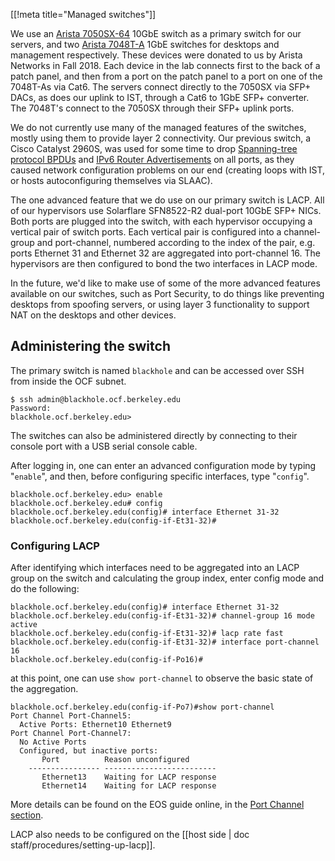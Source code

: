 [[!meta title="Managed switches"]]

We use an [Arista 7050SX-64][primary-switch] 10GbE switch as a primary switch
for our servers, and two [Arista 7048T-A][secondary-switch] 1GbE switches for
desktops and management respectively. These devices were donated to us by
Arista Networks in Fall 2018. Each device in the lab connects first to the back
of a patch panel, and then from a port on the patch panel to a port on one of
the 7048T-As via Cat6. The servers connect directly to the 7050SX via SFP+ DACs,
as does our uplink to IST, through a Cat6 to 1GbE SFP+ converter. The 7048T's
connect to the 7050SX through their SFP+ uplink ports.

We do not currently use many of the managed features of the switches, mostly using
them to provide layer 2 connectivity. Our previous switch, a Cisco Catalyst 2960S,
was used for some time to drop [Spanning-tree protocol BPDUs][stp] and [IPv6 Router Advertisements][ipv6-ra]
on all ports, as they caused network configuration problems on our end (creating loops
with IST, or hosts autoconfiguring themselves via SLAAC).

The one advanced feature that we do use on our primary switch is LACP. All of our
hypervisors use Solarflare SFN8522-R2 dual-port 10GbE SFP+ NICs. Both ports are plugged
into the switch, with each hypervisor occupying a vertical pair of switch ports. Each
vertical pair is configured into a channel-group and port-channel, numbered according
to the index of the pair, e.g. ports Ethernet 31 and Ethernet 32 are aggregated into
port-channel 16. The hypervisors are then configured to bond the two interfaces in LACP mode.

In the future, we'd like to make use of some of the more advanced features
available on our switches, such as Port Security, to do things like preventing
desktops from spoofing servers, or using layer 3 functionality to support NAT on
the desktops and other devices.

## Administering the switch

The primary switch is named `blackhole` and can be accessed over SSH from inside
the OCF subnet.

```
$ ssh admin@blackhole.ocf.berkeley.edu
Password:
blackhole.ocf.berkeley.edu>  
```

The switches can also be administered directly by connecting to their console port
with a USB serial console cable.

After logging in, one can enter an advanced configuration mode by typing "`enable`",
and then, before configuring specific interfaces, type "`config`".

```
blackhole.ocf.berkeley.edu> enable
blackhole.ocf.berkeley.edu# config
blackhole.ocf.berkeley.edu(config)# interface Ethernet 31-32
blackhole.ocf.berkeley.edu(config-if-Et31-32)#
```

### Configuring LACP

After identifying which interfaces need to be aggregated into an LACP group on the
switch and calculating the group index, enter config mode and do the following:

```
blackhole.ocf.berkeley.edu(config)# interface Ethernet 31-32
blackhole.ocf.berkeley.edu(config-if-Et31-32)# channel-group 16 mode active
blackhole.ocf.berkeley.edu(config-if-Et31-32)# lacp rate fast
blackhole.ocf.berkeley.edu(config-if-Et31-32)# interface port-channel 16
blackhole.ocf.berkeley.edu(config-if-Po16)#
```

at this point, one can use `show port-channel` to observe the basic state of the
aggregation.

```
blackhole.ocf.berkeley.edu(config-if-Po7)#show port-channel
Port Channel Port-Channel5:
  Active Ports: Ethernet10 Ethernet9
Port Channel Port-Channel7:
  No Active Ports
  Configured, but inactive ports:
       Port          Reason unconfigured  
    ---------------- -------------------------
       Ethernet13    Waiting for LACP response
       Ethernet14    Waiting for LACP response

```

More details can be found on the EOS guide online, in the [Port Channel section][lacp-guide].

LACP also needs to be configured on the [[host side | doc staff/procedures/setting-up-lacp]].

[primary-switch]: https://www.arista.com/assets/data/pdf/Datasheets/7050SX-128_64_Datasheet.pdf
[secondary-switch]: https://www.arista.com/assets/data/pdf/Datasheets/7048T-A_DataSheet.pdf
[stp]: https://en.wikipedia.org/wiki/Bridge_Protocol_Data_Unit
[ipv6-ra]: https://en.wikipedia.org/wiki/Neighbor_Discovery_Protocol
[bsecure]: https://bsecure.berkeley.edu
[lacp-guide]: https://www.arista.com/en/um-eos/eos-port-channels-and-lacp
